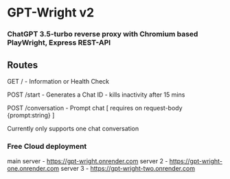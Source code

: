 # GPT-Wright v2

### ChatGPT 3.5-turbo reverse proxy with Chromium based PlayWright, Express REST-API

## Routes

GET / - Information or Health Check

POST /start - Generates a Chat ID - kills inactivity after 15 mins

POST /conversation - Prompt chat [ requires on request-body {prompt:string} ]

Currently only supports one chat conversation

### Free Cloud deployment

main server - https://gpt-wright.onrender.com
server 2 - https://gpt-wright-one.onrender.com
server 3 - https://gpt-wright-two.onrender.com
